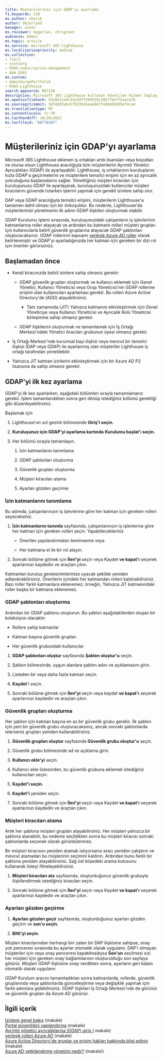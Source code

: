 ```yaml
---
title: Müşterileriniz için GDAP'yı ayarlama
f1.keywords: CSH
ms.author: sharik
author: SKjerland
manager: scotv
ms.reviewer: magarlan, chrigreen
audience: Admin
ms.topic: article
ms.service: microsoft-365-lighthouse
ms.localizationpriority: medium
ms.collection:
- Tier1
- scotvorg
- M365-subscription-management
- Adm_O365
ms.custom:
- AdminSurgePortfolib
- M365-Lighthouse
search.appverid: MET150
description: Microsoft 365 Lighthouse kullanan Yönetilen Hizmet Sağlayıcıları (MSP) için müşterileriniz için GDAP'yi ayarlamayı öğrenin.
ms.openlocfilehash: 932052cedcd3a3977594559c20b770ef75aaca76
ms.sourcegitcommit: 3d7dd25abcbf923b45eae84ff4d9d2bb95ef4ca4
ms.translationtype: MT
ms.contentlocale: tr-TR
ms.lasthandoff: 10/28/2022
ms.locfileid: "68778107"
---
```

# <a name="set-up-gdap-for-your-customers"></a>Müşterileriniz için GDAP'yı ayarlama

Microsoft 365 Lighthouse eklenen iş ortakları artık lisansları veya boyutları ne olursa olsun Lighthouse aracılığıyla tüm müşterilerini Ayrıntılı Yönetici Ayrıcalıkları (GDAP) ile ayarlayabilir. Lighthouse, iş ortaklarının kuruluşlarını hızla GDAP'a geçirmelerini ve müşterilere temsilci erişimi için en az ayrıcalık yolculuğuna başlamalarını sağlar. Yönettiğiniz müşteri kiracıları için kuruluşunuzu GDAP ile ayarlayarak, kuruluşunuzdaki kullanıcılar müşteri kiracılarını güvende tutarken işlerini yapmak için gerekli izinlere sahip olur.

DAP veya GDAP aracılığıyla temsilci erişimi, müşterilerin Lighthouse'a tamamen dahil olması için bir önkoşuldur. Bu nedenle, Lighthouse'da müşterilerinizi yönetmenin ilk adımı GDAP ilişkileri oluşturmak olabilir.

GDAP Kurulumu işlemi sırasında, kuruluşunuzdaki çalışanların iş işlevlerinin katmanlarına roller atayacak ve ardından bu katmanlı rolleri müşteri grupları için kullanıcılarla belirli güvenlik gruplarına atayacak GDAP şablonları oluşturacaksınız. GDAP rollerinin kapsamı [yerleşik Azure AD roller](/azure/active-directory/roles/permissions-reference) olarak belirlenmiştir ve GDAP'yi ayarladığınızda her katman için gereken bir dizi rol için öneriler görürsünüz.

## <a name="before-you-begin"></a>Başlamadan önce

- Kendi kiracınızda belirli izinlere sahip olmanız gerekir:

  - GDAP güvenlik grupları oluşturmak ve kullanıcı eklemek için Genel Yönetici, Kullanıcı Yöneticisi veya Grup Yöneticisi'nin GDAP rollerine erişimi olan kullanıcıları ayarlaması gerekir. Bu rolleri Azure Active Directory'de (ADD) atayabilirsiniz.

    - Tam zamanında (JIT) Yalnızca katmanını etkinleştirmek için Genel Yöneticiye veya Kullanıcı Yöneticisi ve Ayrıcalık Rolü Yöneticisi birleşimine sahip olmanız gerekir.

  - GDAP ilişkilerini oluşturmak ve tamamlamak için İş Ortağı Merkezi'ndeki Yönetici Aracıları grubunun üyesi olmanız gerekir.

- İş Ortağı Merkezi'nde kurumsal bayi ilişkisi veya mevcut bir temsilci ilişkisi (DAP veya GDAP) ile ayarlanmış olan müşteriler Lighthouse iş ortağı tarafından yönetilebilir.

- Yalnızca JIT katman izinlerini etkinleştirmek için bir Azure AD P2 lisansına da sahip olmanız gerekir.

## <a name="set-up-gdap-for-the-first-time"></a>GDAP'yi ilk kez ayarlama

GDAP'yi ilk kez ayarlarken, aşağıdaki bölümleri sırayla tamamlamanız gerekir. İşlem tamamlandıktan sonra geri dönüp istediğiniz bölümü gerektiği gibi düzenleyebilirsiniz.

Başlamak için

1. Lighthouse'un sol gezinti bölmesinde **Giriş'i seçin.**

2. **Kuruluşunuz için GDAP'yi ayarlama kartında** **Kurulumu başlat'ı seçin.**

3. Her bölümü sırayla tamamlayın.

    1. İzin katmanlarını tanımlama

    2. GDAP şablonları oluşturma

    3. Güvenlik grupları oluşturma

    4. Müşteri kiracıları atama

    5. Ayarları gözden geçirme


### <a name="define-tiers-of-permissions"></a>İzin katmanlarını tanımlama

Bu adımda, çalışanlarınızın iş işlevlerine göre her katman için gereken rolleri seçeceksiniz.

1. **İzin katmanlarını tanımla** sayfasında, çalışanlarınızın iş işlevlerine göre her katman için gereken rolleri seçin. Yapabilecekleriniz

    - Önerilen yapılandırmaları benimseme veya

    - Her katmana el ile bir rol atayın.

2. Sonraki bölüme gitmek için **İleri'yi** seçin veya Kaydet **ve kapat'ı** seçerek ayarlarınızı kaydedin ve araçtan çıkın.

Katmanları kuruluş gereksinimlerinize uyacak şekilde yeniden adlandırabilirsiniz. Önerilerin içindeki her katmandan rolleri kaldırabilirsiniz. Bazı roller farklı katmanlara eklenemez; örneğin, Yalnızca JIT katmanındaki roller başka bir katmana eklenemez.

### <a name="create-gdap-templates"></a>GDAP şablonları oluşturma

Ardından bir GDAP şablonu oluşturun. Bu şablon aşağıdakilerden oluşan bir koleksiyon olacaktır:

- Rollere sahip katmanlar

- Katman başına güvenlik grupları

- Her güvenlik grubundaki kullanıcılar

1. **GDAP şablonları oluştur** sayfasında **Şablon oluştur'u** seçin.

2. Şablon bölmesinde, uygun alanlara şablon adını ve açıklamasını girin.

3. Listeden bir veya daha fazla katman seçin.

4. **Kaydet**'i seçin.

5. Sonraki bölüme gitmek için **İleri'yi** seçin veya kaydet **ve kapat'ı** seçerek ayarlarınızı kaydedin ve araçtan çıkın.

### <a name="create-security-groups"></a>Güvenlik grupları oluşturma

Her şablon için katman başına en az bir güvenlik grubu gerekir. İlk şablon için yeni bir güvenlik grubu oluşturacaksınız, ancak sonraki şablonlarda isterseniz grupları yeniden kullanabilirsiniz.

1. **Güvenlik grupları oluştur** sayfasında **Güvenlik grubu oluştur'u** seçin.

2. Güvenlik grubu bölmesinde ad ve açıklama girin.

3. **Kullanıcı ekle'yi** seçin.

4. Kullanıcı ekle listesinden, bu güvenlik grubuna eklemek istediğiniz kullanıcıları seçin.

5. **Kaydet'i seçin.**

6. **Kaydet'i** yeniden seçin.

7. Sonraki bölüme gitmek için **İleri'yi** seçin veya Kaydet **ve kapat'ı** seçerek ayarlarınızı kaydedin ve araçtan çıkın.

### <a name="assign-customer-tenants"></a>Müşteri kiracıları atama

Artık her şablona müşteri grupları atayabilirsiniz. Her müşteri yalnızca bir şablona atanabilir, bu nedenle seçildikten sonra bu müşteri kiracısı sonraki şablonlarda seçenek olarak görüntülenmez.

Bir müşteri kiracısını yeniden atamak istiyorsanız aracı yeniden çalıştırın ve mevcut atamadan bu müşterinin seçimini kaldırın. Ardından bunu farklı bir şablona yeniden atayabilirsiniz. Sağ üst köşedeki arama kutusunu kullanarak listeyi filtreleyebilirsiniz.

1. **Müşteri kiracıları ata** sayfasında, oluşturduğunuz güvenlik grubuyla ilişkilendirmek istediğiniz kiracıları seçin.

2. Sonraki bölüme gitmek için **İleri'yi** seçin veya Kaydet **ve kapat'ı** seçerek ayarlarınızı kaydedin ve araçtan çıkın.

### <a name="review-settings"></a>Ayarları gözden geçirme

1. **Ayarları gözden geçir** sayfasında, oluşturduğunuz ayarları gözden geçirin ve **son'u seçin.**

2. **Bitti'yi seçin.**

Müşteri kiracılarından herhangi biri zaten bir DAP ilişkisine sahipse, onay yok penceresi sırasında bu ayarlar otomatik olarak uygulanır. DAP'ı olmayan müşteriler için veya onay penceresi kapatılmadıysa **Son'un** seçilmesi sizi her müşteri için gereken onay bağlantılarının oluşturulduğu son sayfaya götürür. Müşteri GDAP ilişkisine onay verdikten sonra, ayarların geri kalanı otomatik olarak uygulanır.

GDAP Kurulum aracını tamamladıktan sonra katmanlarda, rollerde, güvenlik gruplarında veya şablonlarda güncelleştirme veya değişiklik yapmak için farklı adımlara gidebilirsiniz. GDAP ilişkileri İş Ortağı Merkezi'nde de görünür ve güvenlik grupları da Azure AD görünür.

## <a name="related-content"></a>İlgili içerik

[İzinlere genel bakış](m365-lighthouse-overview-of-permissions.md) (makale)\
[Portal güvenliğini yapılandırma](m365-lighthouse-configure-portal-security.md) (makale)\
[Ayrıntılı yönetici ayrıcalıklarına (GDAP) giriş (](/partner-center/gdap-introduction) makale)\
[yerleşik rolleri Azure AD](/azure/active-directory/roles/permissions-reference) (makale)\
[Azure Active Directory'de gruplar ve erişim hakları hakkında bilgi edinin](/azure/active-directory/fundamentals/concept-learn-about-groups) (makale)\
[Azure AD yetkilendirme yönetimi nedir?](/azure/active-directory/governance/entitlement-management-overview) (makale)\
